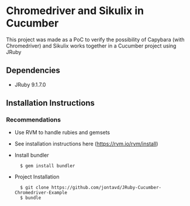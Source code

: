 # Chromedriver and Sikulix in Cucumber

This project was made as a PoC to verify the possibility of Capybara (with Chromedriver) and Sikulix works together in a Cucumber project using JRuby

## Dependencies

* JRuby 9.1.7.0

## Installation Instructions

### Recommendations

* Use RVM to handle rubies and gemsets

 * See installation instructions here (https://rvm.io/rvm/install)

* Install bundler

        $ gem install bundler

* Project Installation

        $ git clone https://github.com/jontavd/JRuby-Cucumber-Chromedriver-Example
        $ bundle
